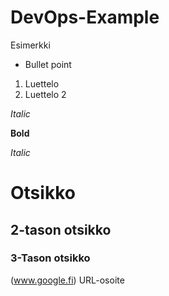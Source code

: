 # DevOps-Example
Esimerkki
* Bullet point
1. Luettelo
2. Luettelo 2

_Italic_

__Bold__

*Italic*


# Otsikko
## 2-tason otsikko
### 3-Tason otsikko
(www.google.fi) URL-osoite